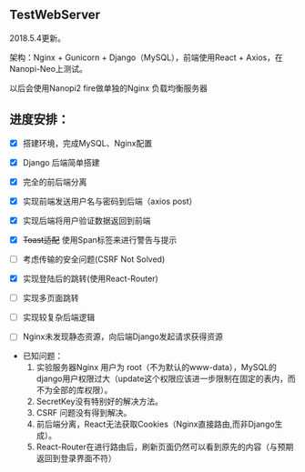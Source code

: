 ## TestWebServer
2018.5.4更新。

架构：Nginx + Gunicorn + Django（MySQL），前端使用React + Axios，在Nanopi-Neo上测试。

以后会使用Nanopi2 fire做单独的Nginx 负载均衡服务器

## 进度安排：
- [X] 搭建环境，完成MySQL、Nginx配置
- [X] Django 后端简单搭建
- [X] 完全的前后端分离
- [X] 实现前端发送用户名与密码到后端（axios post）
- [X] 实现后端将用户验证数据返回到前端
- [X] ~~Toast适配~~ 使用Span标签来进行警告与提示
- [ ] 考虑传输的安全问题(CSRF Not Solved)
- [X] 实现登陆后的跳转(使用React-Router)
- [ ] 实现多页面跳转
- [ ] 实现较复杂后端逻辑
- [ ] Nginx未发现静态资源，向后端Django发起请求获得资源


- 已知问题：
	1. 实验服务器Nginx 用户为 root（不为默认的www-data），MySQL的django用户权限过大（update这个权限应该进一步限制在固定的表内，而不为全部的库权限）。
	2. SecretKey没有特别好的解决方法。
	3. CSRF 问题没有得到解决。
	4. 前后端分离，React无法获取Cookies（Nginx直接路由,而非Django生成）。
	5. React-Router在进行路由后，刷新页面仍然可以看到原先的内容（与预期返回到登录界面不符）
